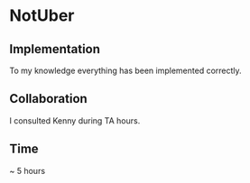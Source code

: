 # NotUber

## Implementation
To my knowledge everything has been implemented correctly.

## Collaboration
I consulted Kenny during TA hours.

## Time
~ 5 hours
